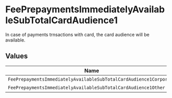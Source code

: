 # FeePrepaymentsImmediatelyAvailableSubTotalCardAudience1

In case of payments trnsactions with card, the card audience will be available.


## Values

| Name                                                               | Value                                                              |
| ------------------------------------------------------------------ | ------------------------------------------------------------------ |
| `FeePrepaymentsImmediatelyAvailableSubTotalCardAudience1Corporate` | corporate                                                          |
| `FeePrepaymentsImmediatelyAvailableSubTotalCardAudience1Other`     | other                                                              |